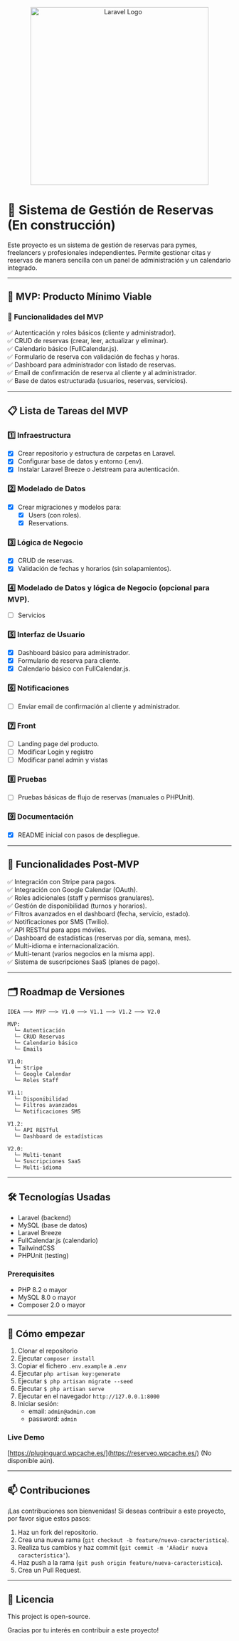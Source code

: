 <p align="center"><a href="https://laravel.com" target="_blank"><img src="https://raw.githubusercontent.com/laravel/art/master/logo-lockup/5%20SVG/2%20CMYK/1%20Full%20Color/laravel-logolockup-cmyk-red.svg" width="400" alt="Laravel Logo"></a></p>

# 📅 Sistema de Gestión de Reservas (En construcción)

Este proyecto es un sistema de gestión de reservas para pymes, freelancers y profesionales independientes. Permite gestionar citas y reservas de manera sencilla con un panel de administración y un calendario integrado.

---

## 🚀 MVP: Producto Mínimo Viable

### 🎯 Funcionalidades del MVP

✅ Autenticación y roles básicos (cliente y administrador).  
✅ CRUD de reservas (crear, leer, actualizar y eliminar).  
✅ Calendario básico (FullCalendar.js).  
✅ Formulario de reserva con validación de fechas y horas.  
✅ Dashboard para administrador con listado de reservas.  
✅ Email de confirmación de reserva al cliente y al administrador.  
✅ Base de datos estructurada (usuarios, reservas, servicios).

---

## 📋 Lista de Tareas del MVP

### 1️⃣ Infraestructura

-   [x] Crear repositorio y estructura de carpetas en Laravel.
-   [x] Configurar base de datos y entorno (.env).
-   [x] Instalar Laravel Breeze o Jetstream para autenticación.

### 2️⃣ Modelado de Datos

-   [x] Crear migraciones y modelos para:
    -   [x] Users (con roles).
    -   [x] Reservations.

### 3️⃣ Lógica de Negocio

-   [x] CRUD de reservas.
-   [x] Validación de fechas y horarios (sin solapamientos).

### 4️⃣ Modelado de Datos y lógica de Negocio (opcional para MVP).

-   [ ] Servicios

### 5️⃣ Interfaz de Usuario

-   [x] Dashboard básico para administrador.
-   [x] Formulario de reserva para cliente.
-   [x] Calendario básico con FullCalendar.js.

### 6️⃣ Notificaciones

-   [ ] Enviar email de confirmación al cliente y administrador.

### 7️⃣ Front

-   [ ] Landing page del producto.
-   [ ] Modificar Login y registro
-   [ ] Modificar panel admin y vistas

### 8️⃣ Pruebas

-   [ ] Pruebas básicas de flujo de reservas (manuales o PHPUnit).

### 9️⃣ Documentación

-   [x] README inicial con pasos de despliegue.

---

## 🌱 Funcionalidades Post-MVP

✅ Integración con Stripe para pagos.  
✅ Integración con Google Calendar (OAuth).  
✅ Roles adicionales (staff y permisos granulares).  
✅ Gestión de disponibilidad (turnos y horarios).  
✅ Filtros avanzados en el dashboard (fecha, servicio, estado).  
✅ Notificaciones por SMS (Twilio).  
✅ API RESTful para apps móviles.  
✅ Dashboard de estadísticas (reservas por día, semana, mes).  
✅ Multi-idioma e internacionalización.  
✅ Multi-tenant (varios negocios en la misma app).  
✅ Sistema de suscripciones SaaS (planes de pago).

---

## 🗂️ Roadmap de Versiones

```text
IDEA ──> MVP ──> V1.0 ──> V1.1 ──> V1.2 ──> V2.0

MVP:
  └─ Autenticación
  └─ CRUD Reservas
  └─ Calendario básico
  └─ Emails

V1.0:
  └─ Stripe
  └─ Google Calendar
  └─ Roles Staff

V1.1:
  └─ Disponibilidad
  └─ Filtros avanzados
  └─ Notificaciones SMS

V1.2:
  └─ API RESTful
  └─ Dashboard de estadísticas

V2.0:
  └─ Multi-tenant
  └─ Suscripciones SaaS
  └─ Multi-idioma
```

---

## 🛠️ Tecnologías Usadas

-   Laravel (backend)
-   MySQL (base de datos)
-   Laravel Breeze
-   FullCalendar.js (calendario)
-   TailwindCSS
-   PHPUnit (testing)

### Prerequisites

-   PHP 8.2 o mayor
-   MySQL 8.0 o mayor
-   Composer 2.0 o mayor

---

## 🚀 Cómo empezar

1. Clonar el repositorio
2. Ejecutar `composer install`
3. Copiar el fichero `.env.example` a `.env`
4. Ejecutar `php artisan key:generate`
5. Ejecutar `$ php artisan migrate --seed`
6. Ejecutar `$ php artisan serve`
7. Ejecutar en el navegador `http://127.0.0.1:8000`
8. Iniciar sesión:
    - email: `admin@admin.com`
    - password: `admin`

### Live Demo

[https://pluginguard.wpcache.es/](https://reserveo.wpcache.es/) (No disponible aún).

---

## 📫 Contribuciones

¡Las contribuciones son bienvenidas! Si deseas contribuir a este proyecto, por favor sigue estos pasos:

1. Haz un fork del repositorio.
2. Crea una nueva rama (`git checkout -b feature/nueva-caracteristica`).
3. Realiza tus cambios y haz commit (`git commit -m 'Añadir nueva característica'`).
4. Haz push a la rama (`git push origin feature/nueva-caracteristica`).
5. Crea un Pull Request.

---

## 📄 Licencia

This project is open-source.

Gracias por tu interés en contribuir a este proyecto!
